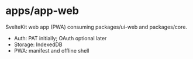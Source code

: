 # apps/app-web

SvelteKit web app (PWA) consuming packages/ui-web and packages/core.

- Auth: PAT initially; OAuth optional later
- Storage: IndexedDB
- PWA: manifest and offline shell
